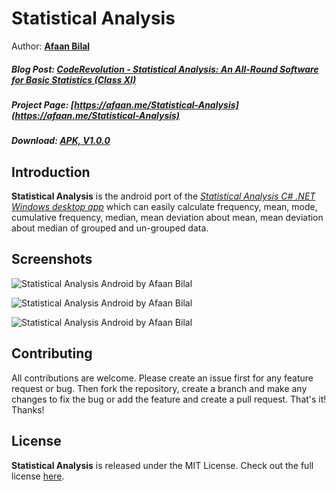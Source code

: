 Statistical Analysis
==============

Author: **[Afaan Bilal](https://afaan.me)**  

##### Blog Post: [CodeRevolution - Statistical Analysis: An All-Round Software for Basic Statistics (Class XI)](https://www.coderevolution.tk/2015/05/statistical-analysis-all-round-software.html)
##### Project Page: [https://afaan.me/Statistical-Analysis](https://afaan.me/Statistical-Analysis)
##### Download: [APK, V1.0.0](https://afaan.me/Statistical-Analysis/Statistical-Analysis-1.0.0-APK.zip)

## Introduction
**Statistical Analysis** is the android port of the *[Statistical Analysis C# .NET Windows desktop app](https://github.com/AfaanBilal/Statistical-Analysis)* which can easily 
calculate frequency, mean, mode, cumulative frequency, median, mean deviation about mean, mean deviation about median of
grouped and un-grouped data. 

## Screenshots
![Statistical Analysis Android by Afaan Bilal](https://afaan.me/screenshots/Statistical-Analysis-01.png "Statistical Analysis Android by Afaan Bilal")
    
![Statistical Analysis Android by Afaan Bilal](https://afaan.me/screenshots/Statistical-Analysis-02.png "Statistical Analysis Android by Afaan Bilal")
  
![Statistical Analysis Android by Afaan Bilal](https://afaan.me/screenshots/Statistical-Analysis-03.png "Statistical Analysis Android by Afaan Bilal")
  
## Contributing
All contributions are welcome. Please create an issue first for any feature request
or bug. Then fork the repository, create a branch and make any changes to fix the bug 
or add the feature and create a pull request. That's it!
Thanks!

## License
**Statistical Analysis** is released under the MIT License.
Check out the full license [here](LICENSE).
